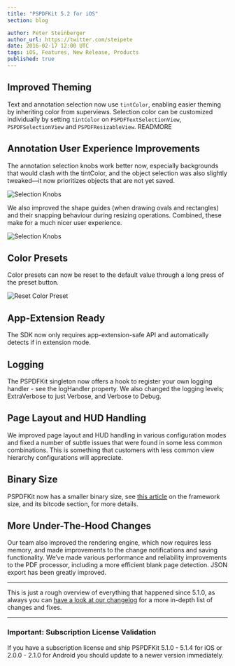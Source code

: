 ```yaml
---
title: "PSPDFKit 5.2 for iOS"
section: blog

author: Peter Steinberger
author_url: https://twitter.com/steipete
date: 2016-02-17 12:00 UTC
tags: iOS, Features, New Release, Products
published: true
---
```


## Improved Theming
Text and annotation selection now use `tintColor`, enabling easier theming by inheriting color from superviews. Selection color can be customized individually by setting `tintColor` on `PSPDFTextSelectionView`, `PSPDFSelectionView` and `PSPDFResizableView`.
READMORE

## Annotation User Experience Improvements
The annotation selection knobs work better now, especially backgrounds that would clash with the tintColor, and the object selection was also slightly tweaked—it now prioritizes objects that are not yet saved.

![Selection Knobs](/images/blog/2016/pspdfkit-5-2/selection-knobs.gif)

We also improved the shape guides (when drawing ovals and rectangles) and their snapping behaviour during resizing operations. Combined, these make for a much nicer user experience.

![Selection Knobs](/images/blog/2016/pspdfkit-5-2/shape-guides.gif)

## Color Presets
Color presets can now be reset to the default value through a long press of the preset button.

![Reset Color Preset](/images/blog/2016/pspdfkit-5-2/reset-preset.gif)

## App-Extension Ready
The SDK now only requires app-extension-safe API and automatically detects if in extension mode.

## Logging
The PSPDFKit singleton now offers a hook to register your own logging handler - see the logHandler property. We also changed the logging levels; ExtraVerbose to just Verbose, and Verbose to Debug.

## Page Layout and HUD Handling
We improved page layout and HUD handling in various configuration modes and fixed a number of subtle issues that were found in some less common combinations. This is something that customers with less common view hierarchy configurations will appreciate.

## Binary Size
PSPDFKit now has a smaller binary size, see [this article](https://pspdfkit.com/guides/ios/current/faq/framework-size/) on the framework size, and its bitcode section, for more details.

## More Under-The-Hood Changes
Our team also improved the rendering engine, which now requires less memory, and made improvements to the change notifications and saving functionality. We’ve made various performance and reliability improvements to the PDF processor, including a more efficient blank page detection. JSON export has been greatly improved.

---

This is just a rough overview of everything that happened since 5.1.0, as always you can [have a look at our changelog](https://pspdfkit.com/changelog/ios/#5.2.0) for a more in-depth list of changes and fixes.

---

### **Important: Subscription License Validation**

If you have a subscription license and ship PSPDFKit 5.1.0 - 5.1.4 for iOS or 2.0.0 - 2.1.0 for Android you should update to a newer version immediately.
